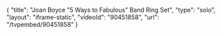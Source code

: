 {
    "title": "Joan Boyce \"5 Ways to Fabulous\" Band Ring Set",
    "type": "solo",
    "layout": "iframe-static",
    "videoId": "90451858",
    "url": "\/tvpembed\/90451858"
}